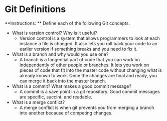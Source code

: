 # Git Definitions

**Instructions: ** Define each of the following Git concepts.

* What is version control?  Why is it useful?
    -  Version control is a system that allows programmers to look at each instance a file is changed. It also lets you roll back your code to an earlier version if something breaks and you need to fix it.
* What is a branch and why would you use one?
    - A branch is a tangential part of code that you can work on independently of other people or branches. It lets you work on pieces of code that fit into the master code without changing what is already known to work. Once the changes are final and ready, you can merge it back into the master branch.
* What is a commit? What makes a good commit message?
    - A commit is a save point in a git repository. Good commit messages are specific, succint, and readable.
* What is a merge conflict?
    - A merge conflict is when git prevents you from merging a branch into another because of competing changes.